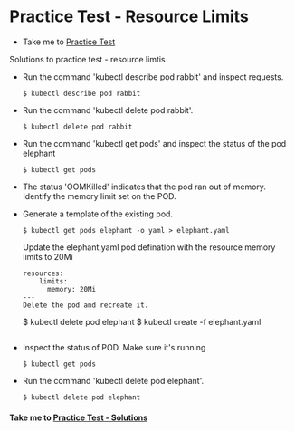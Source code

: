 # Practice Test - Resource Limits
  - Take me to [Practice Test](https://kodekloud.com/courses/539883/lectures/9816593)
  
Solutions to practice test - resource limtis
- Run the command 'kubectl describe pod rabbit' and inspect requests.
  ```
  $ kubectl describe pod rabbit
  ```
- Run the command 'kubectl delete pod rabbit'.
  ```
  $ kubectl delete pod rabbit
  ```
- Run the command 'kubectl get pods' and inspect the status of the pod elephant
  ```
  $ kubectl get pods
  ```
- The status 'OOMKilled' indicates that the pod ran out of memory. Identify the memory limit set on the POD.

- Generate a template of the existing pod.
  ```
  $ kubectl get pods elephant -o yaml > elephant.yaml
  ```
  Update the elephant.yaml pod defination with the resource memory limits to 20Mi
  ```
  resources:
      limits:
        memory: 20Mi
  ---
  Delete the pod and recreate it.
  ```
  $ kubectl delete pod elephant
  $ kubectl create -f elephant.yaml
  ```
- Inspect the status of POD. Make sure it's running
  ```
  $ kubectl get pods
  ```
- Run the command 'kubectl delete pod elephant'.
  ```
  $ kubectl delete pod elephant
  ```
  
#### Take me to [Practice Test - Solutions](https://kodekloud.com/courses/certified-kubernetes-administrator-with-practice-tests/lectures/13290014)
